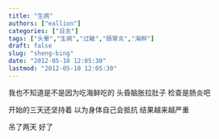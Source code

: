 ```yaml
---
title: "生病"
authors: ["eallion"]
categories: ["日志"]
tags: ["头晕","生病","过敏","肠胃炎","海鲜"]
draft: false
slug: "sheng-bing"
date: "2012-05-10 12:05:30"
lastmod: "2012-05-10 12:05:30"
---
```


我也不知道是不是因为吃海鲜吃的
头昏脑胀拉肚子
检查是肠炎吧

开始的三天还坚持着
以为身体自己会抵抗
结果越来越严重

吊了两天
好了
